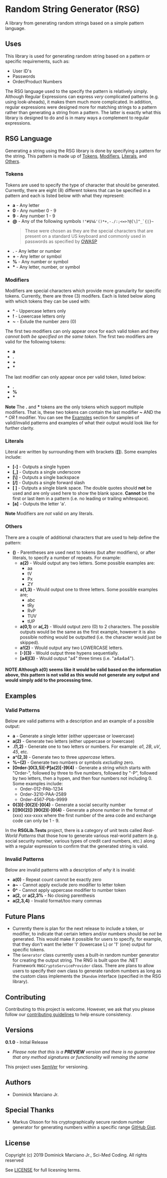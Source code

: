 # Random String Generator (RSG)
A library from generating random strings based on a simple pattern language.

## Uses
This library is used for generating random string based on a pattern or specific requirements, such as:
- User ID's
- Passwords
- Order/Product Numbers

The RSG language used to the specify the pattern is relatively simply.  Although Regular Expressions can express *very* complicated patterns (e.g. using look-aheads), it makes them much more complicated.  In addition,
regular expressions were designed more for matching strings to a pattern rather than generating a string from a pattern.  The latter is exactly what this library is designed to do and is in many ways a complement to
regular expressions.

## RSG Language
Generating a string using the RSG library is done by specifying a pattern for the string.  This pattern is made up of [Tokens](#tokens), [Modifiers](#modifiers), [Literals](#literals), and [Others](#others).

### Tokens
Tokens are used to specify the type of character that should be generated.  Currently, there are eight (8) different tokens that can be specified in a pattern and each is listed below with what they represent:
- **a** - Any letter
- **0** - Any number 0 - 9
- **9** - Any number 1 - 9
- **@** - Any of the following symbols ```!"#$%&'()*+,-./:;<=>?@[\]^_`{|}~```
  > These were chosen as they are the special characters that are present on a standard US keyboard and commonly used in passwords as specified by [OWASP](https://www.owasp.org/index.php/Password_special_characters)
- **.** - Any letter or number
- **+** - Any letter or symbol
- **%** - Any number or symbol
- **\*** - Any letter, number, or symbol

### Modifiers
Modifiers are special characters which provide more granularity for specific tokens.  Currently, there are three (3) modifers.  Each is listed below along with which tokens they can be used with:
- **^** - Uppercase letters only
- **!** - Lowercase letters only
- **~** - Exlude the number zero (0)

The first two modifiers can only appear once for each valid token and they *cannot both be specified on the same token*.  The first two modifiers are valid for the following tokens:
- **a**
- **.**
- **+**
- **\***

The last modifier can only appear once per valid token, listed below:
- **.**
- **%**
- **\***

**Note** The **.** and **\*** tokens are the only tokens which support multiple modifiers.  That is, these two tokens can contain the last modifier **~** AND the **^** *OR* **!** modifier.
You can see the [Examples](#examples) section for samples of valid/invalid patterns and examples of what their output would look like for further clarity.

### Literals
Literal are written by surrounding them with brackets (**[]**).  Some examples include:
- **[-]** - Outputs a single hypen
- **[_]** - Outputs a single underscore
- **[\\]** - Outputs a single backspace
- **[/]** - Outputs a single forward slash
- **[ ]** - Outputs a single blank space.  The double quotes should **not** be used and are only used here to show the blank space.  **Cannot** be the first or last item in a pattern (i.e. no leading or trailing whitespace).
- **[a]** - Outputs the letter 'a'.

**Note** Modifiers are *not* valid on any literals.

### Others
There are a couple of additional characters that are used to help define the pattern:
- **()** - Parentheses are used next to tokens (but after modifiers), or after literals, to specify a number of repeats.  For example:
  - **a(2)** - Would output any two letters.  Some possible examples are:
    - aa
	- tV
	- Px
	- ZY
  - **a(1,3)** - Would output one to three letters.  Some possible examples are;
    - abc
	- tRy
	- RvP
	- TUV
	- tUP
  - **a(0,1)** or **a(,2)** - Would output zero (0) to 2 characters.  The possible outputs would be the same as the first example, however it is also possible nothing would be outputted (i.e. the character would just be skipped).
  - **a!(2)** - Would output any two LOWERCASE letters.
  - **\[-](3)** - Would output three hypens sequentially.
  - **\[a4](3)** - Would output "a4" three times (i.e. "a4a4a4").

#### NOTE Although **a(0)** seems like it would be valid based on the information above, this pattern is not valid as this would not generate any output and would simply add to the processing time.

## Examples

### Valid Patterns
Below are valid patterns with a description and an example of a possible output:
- **a** - Generate a single letter (either uppercase or lowercase)
- **a(2)** - Generate two letters (either uppercase or lowercase)
- **.(1,2)** - Generate one to two letters or numbers.  For example: *a1*, *2B*, *uV*, *45*, etc.
- **a^(2,3)** - Generate two to three *uppercase* letters.
- **%~(2)** - Generate two numbers or symbols *excluding* zero.
- **[Order-]0(3,5)[-P]a(2)[-]9(4)** - Generate a string which starts with "Order-", followed by three to five numbers, followed by "-P", followed by two letters, then a hypen, and then four numbers not including 0.  Some examples include:
  - Order-012-PAb-1234
  - Order-3210-PAA-2589
  - Order-4567-Pbb-9999
- **0(3)[-]0(2)[-]0(4)** - Generate a social security number
- **[(]90(2)[) ]90(2)[-]0(4)** - Generate a phone number in the format of (xxx) xxx-xxxx where the first number of the area code and exchange code can only be 1 - 9.

In the **RSGLib.Tests** project, there is a category of unit tests called *Real-World Patterns* that those how to generate various real-world pattern (e.g. social security number, various types of credit card numbers, etc.)
along with a regular expression to confirm that the generated string is valid.
   
### Invalid Patterns
Below are invalid patterns with a description of *why* it is invalid:
- **a(0)** - Repeat count cannot be exactly zero
- **a~** - Cannot apply exclude zero modifier to letter token
- **0^** - Cannot apply uppercase modifier to number token
- **a(2,** or **a(2,3%** - No closing parenthesis
- **a(2,3,4)** - Invalid format/too many commas


## Future Plans
- Currently there is plan for the next release to include a token, or modifier, to indicate that certain letters and/or numbers should be *not* be generated.
This would make it possible for users to specify, for example, that they don't want the letter 'l' (lowercase L) or '1' (one) output for specific tokens.
- The ```Generator``` class currently uses a built-in random number generator for creating the output string.  The RNG is built upon the .NET Framework ```RNGCryptoServiceProvider``` class.  There are plans
to allow users to specify their own class to generate random numbers as long as the custom class implements the ```IRandom``` interface (specified in the RSG library).

## Contributing
Contributing to this project is welcome.  However, we ask that you please follow our [contributing guidelines](./CONTRIBUTING.md) to help ensure consistency.

## Versions
**0.1.0** - Initial Release
  - *Please note that this is a **PREVIEW** version and there is no guarantee that any method signatures or functionality will remaing the same*

This project uses [SemVer](http://semver.org) for versioning.

## Authors
- Dominick Marciano Jr.

## Special Thanks
- Markus Olsson for his cryptographically secure random number generator for generating numbers within a specific range [GitHub Gist](https://gist.github.com/niik/1017834).

## License
Copyright (c) 2019 Dominick Marciano Jr., Sci-Med Coding.  All rights reserved

See [LICENSE](./LICENSE) for full licesning terms.